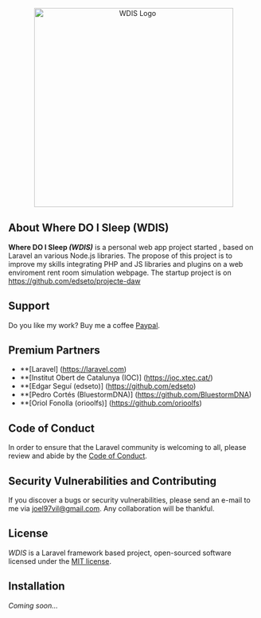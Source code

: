 <p align="center"><a href="https://laravel.com" target="_blank"><img src="public/assets/img/about" width="400" alt="WDIS Logo"></a></p>

<!--<p align="center">
<a href="https://travis-ci.org/laravel/framework"><img src="https://travis-ci.org/laravel/framework.svg" alt="Build Status"></a>
<a href="https://packagist.org/packages/laravel/framework"><img src="https://img.shields.io/packagist/dt/laravel/framework" alt="Total Downloads"></a>
<a href="https://packagist.org/packages/laravel/framework"><img src="https://img.shields.io/packagist/v/laravel/framework" alt="Latest Stable Version"></a>
<a href="https://packagist.org/packages/laravel/framework"><img src="https://img.shields.io/packagist/l/laravel/framework" alt="License"></a>
</p>-->

## About Where DO I Sleep (WDIS)
<b>Where DO I Sleep <i>(WDIS)</i></b> is a personal web app project started , based on Laravel an various Node.js libraries.
The propose of this project is to improve my skills integrating PHP and JS libraries and plugins on a web enviroment rent room simulation webpage.
The startup project is on https://github.com/edseto/projecte-daw


## Support
Do you like my work? Buy me a coffee [Paypal](https://patreon.com/taylorotwell).

## Premium Partners
- **[Laravel] (https://laravel.com)
- **[Institut Obert de Catalunya (IOC)] (https://ioc.xtec.cat/)
- **[Edgar Seguí (edseto)] (https://github.com/edseto)
- **[Pedro Cortés (BluestormDNA)] (https://github.com/BluestormDNA)
- **[Oriol Fonolla (orioolfs)] (https://github.com/orioolfs)

## Code of Conduct
In order to ensure that the Laravel community is welcoming to all, please review and abide by the [Code of Conduct](https://laravel.com/docs/contributions#code-of-conduct).

## Security Vulnerabilities and Contributing
If you discover a bugs or security vulnerabilities, please send an e-mail to me via [joel97vil@gmail.com](mailto:joel97vil@gmail.com). Any collaboration will be thankful.

## License
<i>WDIS</i> is a Laravel framework based project, open-sourced software licensed under the [MIT license](https://opensource.org/licenses/MIT).

## Installation
<i>Coming soon...</i>